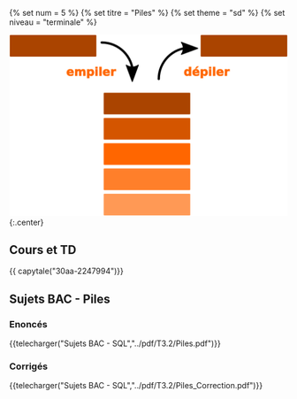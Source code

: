 {% set num = 5 %}
{% set titre = "Piles" %}
{% set theme = "sd" %}
{% set niveau = "terminale" %}


![pile](data/pile.png){:.center}

## Cours et TD

{{ capytale("30aa-2247994")}}


## Sujets BAC - Piles

### Enoncés

{{telecharger("Sujets BAC - SQL","../pdf/T3.2/Piles.pdf")}}

### Corrigés


{{telecharger("Sujets BAC - SQL","../pdf/T3.2/Piles_Correction.pdf")}}